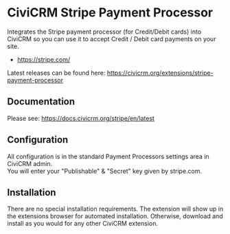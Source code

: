 # CiviCRM Stripe Payment Processor

Integrates the Stripe payment processor (for Credit/Debit cards) into CiviCRM so you can use it to accept Credit / Debit card payments on your site.

* https://stripe.com/

Latest releases can be found here: https://civicrm.org/extensions/stripe-payment-processor

## Documentation
Please see: https://docs.civicrm.org/stripe/en/latest

## Configuration
All configuration is in the standard Payment Processors settings area in CiviCRM admin.  
You will enter your "Publishable" & "Secret" key given by stripe.com.  

## Installation
There are no special installation requirements.
The extension will show up in the extensions browser for automated installation.
Otherwise, download and install as you would for any other CiviCRM extension.
